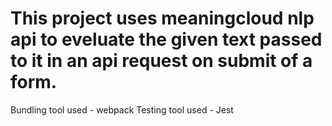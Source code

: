 # This project uses meaningcloud nlp api to eveluate the given text passed to it in an api request on submit of a form.

Bundling tool used - webpack
Testing tool used - Jest
